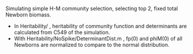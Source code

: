 Simulating simple H-M community selection, selecting top 2, fixed total Newborn biomass.
* In Heritability/ , heritability of community function and determinants are calculated from C549 of the simulation.
* With Heritability/NoSpike/DeterminantDist.m , fp(0) and phiM(0) of all Newborns are normalized to compare to the normal distribution.
 
